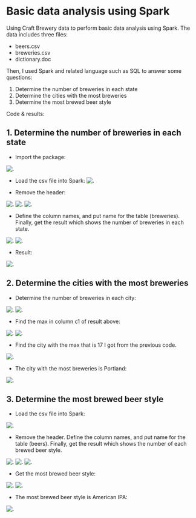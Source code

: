 # Basic data analysis using Spark

Using Craft Brewery data to perform basic data analysis using Spark. The data includes three files:
  - beers.csv
  - breweries.csv
  - dictionary.doc

Then, I used Spark and related language such as SQL to answer some questions:
1.	Determine the number of breweries in each state
2.	Determine the cities with the most breweries
3.	Determine the most brewed beer style

Code & results:

## 1. Determine the number of breweries in each state
  -	Import the package:

![.](https://user-images.githubusercontent.com/86505407/146413603-29a7bc43-f006-4014-aaea-6e3a8afd81fb.png)

  - Load the csv file into Spark:
![.](https://user-images.githubusercontent.com/86505407/146413750-2588ec81-c26b-4342-8e4d-ecda6c60a4ea.png)

  -	Remove the header:

![.](https://user-images.githubusercontent.com/86505407/146413766-20f84cb2-b67d-4a65-a436-dada67abca5a.png)
![.](https://user-images.githubusercontent.com/86505407/146413777-d1b0b555-462e-44de-9e33-e63e73ca6f0d.png)
![.](https://user-images.githubusercontent.com/86505407/146413795-b1d230ad-7653-4b16-96b3-8e5e3f83bbab.png)

  -	Define the column names, and put name for the table (breweries). Finally, get the result which shows the number of breweries in each state.  

![.](https://user-images.githubusercontent.com/86505407/146413827-a96dd2f5-ffb6-4443-aff6-3458a5d4818c.png)
![.](https://user-images.githubusercontent.com/86505407/146413863-c4e0c16d-1c8b-47cf-92e6-c82c4b19c80d.png)

  -	Result:

![.](https://user-images.githubusercontent.com/86505407/146413878-7812fb12-af5d-4115-a12b-fcc26c2faf2a.png)

## 2.	Determine the cities with the most breweries
  -	Determine the number of breweries in each city:
  
![.](https://user-images.githubusercontent.com/86505407/146414036-79e2da3d-2360-4a01-8efd-43cf56efb9ff.png)
![.](https://user-images.githubusercontent.com/86505407/146414070-d65231cf-97ff-4ee2-a3cc-a8f6f2d8c8d0.png)
  
  -	Find the max in column c1 of result above:
  
![.](https://user-images.githubusercontent.com/86505407/146414097-899c4def-e295-408a-8df7-95d33bbff25f.png)
![.](https://user-images.githubusercontent.com/86505407/146414131-473c77e9-5182-4564-94df-2c683a976541.png)

  -	Find the city with the max that is 17 I got from the previous code. 
  
![.](https://user-images.githubusercontent.com/86505407/146414156-ab24a303-9b71-4c03-9052-2dc895736db3.png)

  -	The city with the most breweries is Portland:
  
![.](https://user-images.githubusercontent.com/86505407/146414185-713e6de2-e443-4284-a38e-fe33ba1b012b.png)

## 3. Determine the most brewed beer style
  -	Load the csv file into Spark:

![.](https://user-images.githubusercontent.com/86505407/146414294-757c17b3-f8c0-4c16-9a59-994c5c0a0997.png)

  - Remove the header. Define the column names, and put name for the table (beers). Finally, get the result which shows the number of each brewed beer style.

![.](https://user-images.githubusercontent.com/86505407/146414310-7771805e-d2eb-4b71-8499-b719ee639f31.png)
![.](https://user-images.githubusercontent.com/86505407/146414344-d5e3434e-2d4c-4469-96a7-caf71e0efdc3.png)
![.](https://user-images.githubusercontent.com/86505407/146414356-2c9ad6b8-12f8-4263-a0d5-f6d0aa46f974.png)

  - Get the most brewed beer style:
  
![.](https://user-images.githubusercontent.com/86505407/146414370-354ec9e6-edf6-4987-b0b6-b6d19dcb0593.png)
![.](https://user-images.githubusercontent.com/86505407/146414392-837e7907-aeb3-428e-8b8a-dce648a3b085.png)

  -	The most brewed beer style is American IPA:
  
![.](https://user-images.githubusercontent.com/86505407/146414402-b3a9af68-cfd5-421a-ac5d-df0771c87a95.png)


